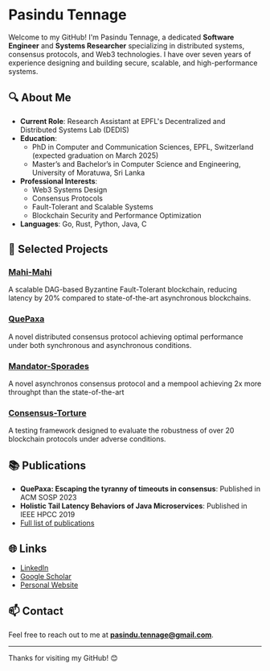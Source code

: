 # Pasindu Tennage

Welcome to my GitHub! I'm Pasindu Tennage, a dedicated **Software Engineer** and **Systems Researcher** specializing in distributed systems, consensus protocols, and Web3 technologies. I have over seven years of experience designing and building secure, scalable, and high-performance systems.

## 🔍 About Me
- **Current Role**: Research Assistant at EPFL's Decentralized and Distributed Systems Lab (DEDIS)
- **Education**: 
  - PhD in Computer and Communication Sciences, EPFL, Switzerland (expected graduation on March 2025)
  - Master’s and Bachelor’s in Computer Science and Engineering, University of Moratuwa, Sri Lanka
- **Professional Interests**: 
  - Web3 Systems Design
  - Consensus Protocols
  - Fault-Tolerant and Scalable Systems
  - Blockchain Security and Performance Optimization
- **Languages**: Go, Rust, Python, Java, C


## 🚀 Selected Projects
### [Mahi-Mahi](https://github.com/PasinduTennage/mahi-mahi-consensus)
A scalable DAG-based Byzantine Fault-Tolerant blockchain, reducing latency by 20% compared to state-of-the-art asynchronous blockchains.

### [QuePaxa](https://github.com/dedis/quepaxa)
A novel distributed consensus protocol achieving optimal performance under both synchronous and asynchronous conditions.

### [Mandator-Sporades](https://github.com/ISTA-SPiDerS/Mandator-Sporades)
A novel asynchronos consensus protocol and a mempool achieving 2x more throughpt than the state-of-the-art

### [Consensus-Torture](https://github.com/dedis/toture-testing-consensus)
A testing framework designed to evaluate the robustness of over 20 blockchain protocols under adverse conditions.

## 📚 Publications
- **QuePaxa: Escaping the tyranny of timeouts in consensus**: Published in ACM SOSP 2023
- **Holistic Tail Latency Behaviors of Java Microservices**: Published in IEEE HPCC 2019
- [Full list of publications](https://scholar.google.com/citations?hl=en&user=U3cXWU0AAAAJ)

## 🌐 Links
- [LinkedIn](https://linkedin.com/in/pasindutennage)
- [Google Scholar](https://scholar.google.com/citations?hl=en&user=U3cXWU0AAAAJ)
- [Personal Website](https://pasindutennage.github.io)

## 📫 Contact
Feel free to reach out to me at **pasindu.tennage@gmail.com**.

---

Thanks for visiting my GitHub! 😊
